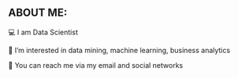 ## ABOUT ME:

💻 I am Data Scientist 

👀 I’m interested in data mining, machine learning, business analytics

📩 You can reach me via my email and social networks

